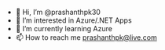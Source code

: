- 👋 Hi, I’m @prashanthpk30
- 👀 I’m interested in Azure/.NET Apps
- 🌱 I’m currently learning Azure
- 📫 How to reach me prashanthpk@live.com

<!---
prashanthpk30/prashanthpk30 is a ✨ special ✨ repository because its `README.md` (this file) appears on your GitHub profile.
You can click the Preview link to take a look at your changes.
--->
